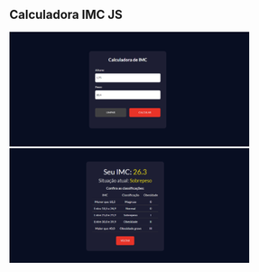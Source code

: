 ## Calculadora IMC JS

<img src="https://github.com/HiranFerretiBaccos/Calculadora-imc-js/blob/main/readme1.png" width="425"> <img src="https://github.com/HiranFerretiBaccos/Calculadora-imc-js/blob/main/readme2.png" width="425">
